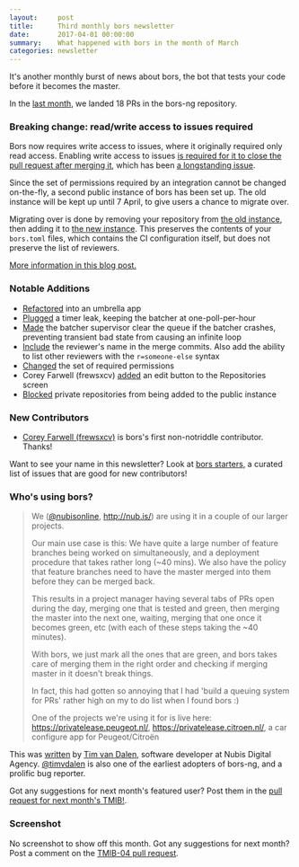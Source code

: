```yaml
---
layout:     post
title:      Third monthly bors newsletter
date:       2017-04-01 00:00:00
summary:    What happened with bors in the month of March
categories: newsletter
---
```


It's another monthly burst of news about bors,
the bot that tests your code before it becomes the master.

In the [last month](https://github.com/bors-ng/bors-ng/pulls?utf8=%E2%9C%93&q=is%3Apr%20is%3Aclosed%20closed%3A2017-03-01..2017-03-31),
we landed 18 PRs in the bors-ng repository.


### Breaking change: read/write access to issues required

Bors now requires write access to issues, where it originally required only read access.
Enabling write access to issues [is required for it to close the pull request after merging it](https://platform.github.community/t/pushing-a-pull-request-doesnt-close-it/1112/5),
which has been [a longstanding issue](https://github.com/bors-ng/bors-ng/issues/64).

Since the set of permissions required by an integration cannot be changed on-the-fly,
a second public instance of bors has been set up.
The old instance will be kept up until 7 April,
to give users a chance to migrate over.

Migrating over is done by
removing your repository from [the old instance](https://github.com/integration/bors-ng),
then adding it to [the new instance](https://github.com/integration/bors).
This preserves the contents of your `bors.toml` files,
which contains the CI configuration itself,
but does not preserve the list of reviewers.

[More information in this blog post.](https://bors-ng.github.io/breaking-change/2017/03/23/pr-127-breakage/)


### Notable Additions

* [Refactored](https://github.com/bors-ng/bors-ng/pull/111) into an umbrella app
* [Plugged](https://github.com/bors-ng/bors-ng/pull/114) a timer leak, keeping the batcher at one-poll-per-hour
* [Made](https://github.com/bors-ng/bors-ng/pull/117) the batcher supervisor clear the queue if the batcher crashes, preventing transient bad state from causing an infinite loop
* [Include](https://github.com/bors-ng/bors-ng/pull/121) the reviewer's name in the merge commits. Also add the ability to list other reviewers with the `r=someone-else` syntax
* [Changed](https://github.com/bors-ng/bors-ng/pull/127) the set of required permissions
* Corey Farwell (frewsxcv) [added](https://github.com/bors-ng/bors-ng/pull/126) an edit button to the Repositories screen
* [Blocked](https://github.com/bors-ng/bors-ng/pull/128) private repositories from being added to the public instance


### New Contributors

* [Corey Farwell (frewsxcv)](https://github.com/frewsxcv) is bors's first non-notriddle contributor. Thanks!

Want to see your name in this newsletter? Look at [bors starters](https://bors-ng.github.io/starters/), a curated list of issues that are good for new contributors!


### Who's using bors?

> We ([@nubisonline][], http://nub.is/) are using it in a couple of our larger projects.
>
> Our main use case is this: We have quite a large number of feature branches being worked on simultaneously, and a deployment procedure that takes rather long (~40 mins).
> We also have the policy that feature branches need to have the master merged into them before they can be merged back.
>
> This results in a project manager having several tabs of PRs open during the day, merging one that is tested and green, then merging the master into the next one, waiting, merging that one once it becomes green, etc (with each of these steps taking the ~40 minutes).
>
> With bors, we just mark all the ones that are green, and bors takes care of merging them in the right order and checking if merging master in it doesn't break things.
>
> In fact, this had gotten so annoying that I had 'build a queuing system for PRs' rather high on my to do list when I found bors :)
>
> One of the projects we're using it for is live here: https://privatelease.peugeot.nl/, https://privatelease.citroen.nl/, a car configure app for Peugeot/Citroën

This was [written][timvdalen-comment] by [Tim van Dalen][@timvdalen], software developer at Nubis Digital Agency. [@timvdalen][] is also one of the earliest adopters of bors-ng, and a prolific bug reporter.

[@timvdalen]: https://github.com/timvdalen
[@nubisonline]: https://github.com/nubisonline
[timvdalen-comment]: https://github.com/bors-ng/bors-ng.github.io/pull/2#issuecomment-286375075

Got any suggestions for next month's featured user? Post them in the [pull request for next month's TMIB!](https://github.com/bors-ng/bors-ng.github.io/pull/4).

### Screenshot

No screenshot to show off this month.
Got any suggestions for next month?
Post a comment on the [TMIB-04 pull request](https://github.com/bors-ng/bors-ng.github.io/pull/4).
